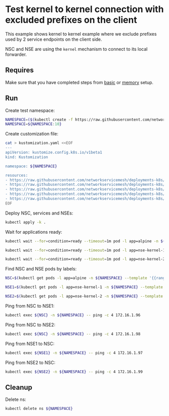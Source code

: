 # Test kernel to kernel connection with excluded prefixes on the client

This example shows kernel to kernel example where we exclude prefixes used by 2 service endpoints on the client side. 

NSC and NSE are using the `kernel` mechanism to connect to its local forwarder.

## Requires

Make sure that you have completed steps from [basic](../../basic) or [memory](../../memory) setup.

## Run

Create test namespace:
```bash
NAMESPACE=($(kubectl create -f https://raw.githubusercontent.com/networkservicemesh/deployments-k8s/f10222db8f9a5862ce3d656d0e1dd1ca21e11b59/examples/use-cases/namespace.yaml)[0])
NAMESPACE=${NAMESPACE:10}
```

Create customization file:
```bash
cat > kustomization.yaml <<EOF
---
apiVersion: kustomize.config.k8s.io/v1beta1
kind: Kustomization

namespace: ${NAMESPACE}

resources:
- https://raw.githubusercontent.com/networkservicemesh/deployments-k8s/f10222db8f9a5862ce3d656d0e1dd1ca21e11b59/examples/features/exclude-prefixes-client/test-client.yaml
- https://raw.githubusercontent.com/networkservicemesh/deployments-k8s/f10222db8f9a5862ce3d656d0e1dd1ca21e11b59/examples/features/exclude-prefixes-client/nsm-service-1.yaml
- https://raw.githubusercontent.com/networkservicemesh/deployments-k8s/f10222db8f9a5862ce3d656d0e1dd1ca21e11b59/examples/features/exclude-prefixes-client/nsm-service-2.yaml
- https://raw.githubusercontent.com/networkservicemesh/deployments-k8s/f10222db8f9a5862ce3d656d0e1dd1ca21e11b59/examples/features/exclude-prefixes-client/nse-kernel-1.yaml
- https://raw.githubusercontent.com/networkservicemesh/deployments-k8s/f10222db8f9a5862ce3d656d0e1dd1ca21e11b59/examples/features/exclude-prefixes-client/nse-kernel-2.yaml
EOF
```

Deploy NSC, services and NSEs:
```bash
kubectl apply -k .
```

Wait for applications ready:
```bash
kubectl wait --for=condition=ready --timeout=1m pod -l app=alpine -n ${NAMESPACE}
```
```bash
kubectl wait --for=condition=ready --timeout=1m pod -l app=nse-kernel-1 -n ${NAMESPACE}
```
```bash
kubectl wait --for=condition=ready --timeout=1m pod -l app=nse-kernel-2 -n ${NAMESPACE}
```

Find NSC and NSE pods by labels:
```bash
NSC=$(kubectl get pods -l app=alpine -n ${NAMESPACE} --template '{{range .items}}{{.metadata.name}}{{"\n"}}{{end}}')
```
```bash
NSE1=$(kubectl get pods -l app=nse-kernel-1 -n ${NAMESPACE} --template '{{range .items}}{{.metadata.name}}{{"\n"}}{{end}}')
```
```bash
NSE2=$(kubectl get pods -l app=nse-kernel-2 -n ${NAMESPACE} --template '{{range .items}}{{.metadata.name}}{{"\n"}}{{end}}')
```

Ping from NSC to NSE1:
```bash
kubectl exec ${NSC} -n ${NAMESPACE} -- ping -c 4 172.16.1.96
```

Ping from NSC to NSE2:
```bash
kubectl exec ${NSC} -n ${NAMESPACE} -- ping -c 4 172.16.1.98
```

Ping from NSE1 to NSC:
```bash
kubectl exec ${NSE1} -n ${NAMESPACE} -- ping -c 4 172.16.1.97
```

Ping from NSE2 to NSC:
```bash
kubectl exec ${NSE2} -n ${NAMESPACE} -- ping -c 4 172.16.1.99
```

## Cleanup

Delete ns:
```bash
kubectl delete ns ${NAMESPACE}
```
